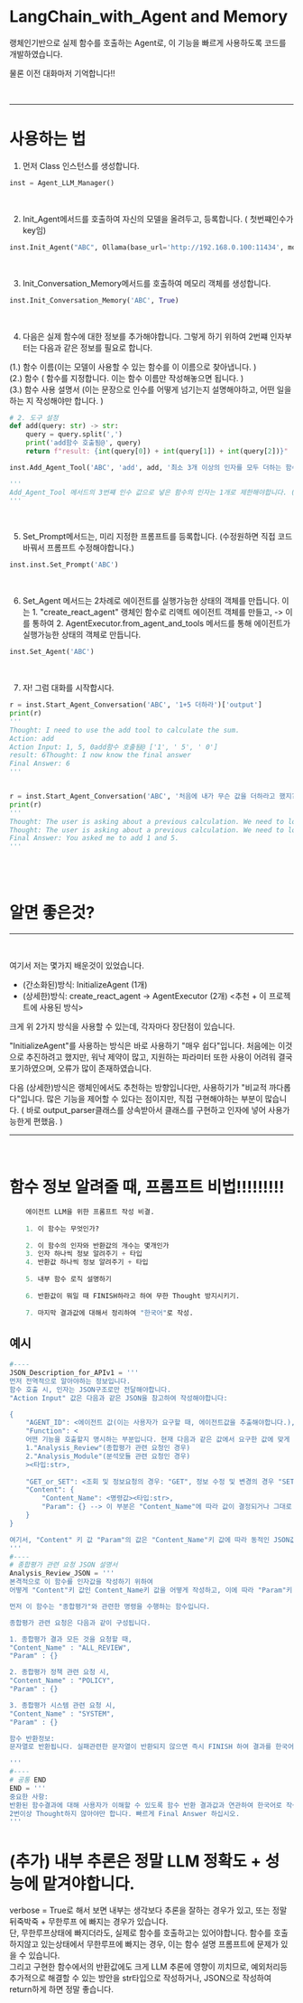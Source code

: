 # LangChain_with_Agent and Memory
랭체인기반으로 실제 함수를 호출하는 Agent로, 이 기능을 빠르게 사용하도록 코드를 개발하였습니다. 

물론 이전 대화마저 기억합니다!!



<br>

---

# 사용하는 법


1. 먼저 Class 인스턴스를 생성합니다.
```python
inst = Agent_LLM_Manager()
```

<br>

2. Init_Agent메서드를 호출하여 자신의 모델을 올려두고, 등록합니다. ( 첫번쨰인수가 key임)
```python
inst.Init_Agent("ABC", Ollama(base_url='http://192.168.0.100:11434', model='gemma2'))
```

<br>

3. Init_Conversation_Memory메서드를 호출하여 메모리 객체를 생성합니다.
```python
inst.Init_Conversation_Memory('ABC', True)
```

<br>

4. 다음은 실제 함수에 대한 정보를 추가해야합니다.
그렇게 하기 위하여 2번쨰 인자부터는 다음과 같은 정보를 필요로 합니다.

  (1.) 함수 이름(이는 모델이 사용할 수 있는 함수를 이 이름으로 찾아냅니다. )<br>
  (2.) 함수 ( 함수를 지정합니다. 이는 함수 이름만 작성해놓으면 됩니다. )<br>
  (3.) 함수 사용 설명서 (이는 문장으로 인수를 어떻게 넘기는지 설명해야하고, 어떤 일을 하는 지 작성해야만 합니다. )<br>

```python
# 2. 도구 설정
def add(query: str) -> str:
    query = query.split(',')
    print('add함수 호출됨@', query)
    return f"result: {int(query[0]) + int(query[1]) + int(query[2])}"

inst.Add_Agent_Tool('ABC', 'add', add, '최소 3개 이상의 인자를 모두 더하는 함수. 만약 인수가 부족하면, 나머지는 0으로 패딩하여 호출하라.')

'''
Add_Agent_Tool 메서드의 3번쨰 인수 값으로 넣은 함수의 인자는 1개로 제한해야합니다. ( LLM이 알아서 str타입으로 "함수설명"인수 값에 따라 전달해줍니다. ) 
'''

```

<br>

5. Set_Prompt메서드는, 미리 지정한 프롬프트를 등록합니다. (수정원하면 직접 코드 바꿔서 프롬프트 수정해야합니다.)
```python
inst.inst.Set_Prompt('ABC')
```

<br>

6. Set_Agent 메서드는 2차례로 에이전트를 실행가능한 상태의 객체를 만듭니다. 이는 1. "create_react_agent" 랭체인 함수로 리액트 에이전트 객체를 만들고, -> 이를 통하여 2. AgentExecutor.from_agent_and_tools 메서드를 통해 에이전트가 실행가능한 상태의 객체로 만듭니다. 
```python
inst.Set_Agent('ABC')
```

<br>

7. 자! 그럼 대화를 시작합시다.
```python
r = inst.Start_Agent_Conversation('ABC', '1+5 더하라')['output']
print(r)
'''
Thought: I need to use the add tool to calculate the sum.
Action: add
Action Input: 1, 5, 0add함수 호출됨@ ['1', ' 5', ' 0']
result: 6Thought: I now know the final answer
Final Answer: 6 
'''


r = inst.Start_Agent_Conversation('ABC', '처음에 내가 무슨 값을 더하라고 했지?')['output']
print(r)
'''
Thought: The user is asking about a previous calculation. We need to look back at the conversation history.Invalid Format: Missing 'Action:' after 'Thought:Question: 처음에 내가 무슨 값을 더하라고 했지?
Thought: The user is asking about a previous calculation. We need to look back at the conversation history.  The first question was "1+5 더하라"
Final Answer: You asked me to add 1 and 5. 
'''
```

<br>
<br>

# 알면 좋은것?
---

<br>

여기서 저는 몇가지 배운것이 있었습니다. 

- (간소화된)방식: InitializeAgent (1개)
- (상세한)방식: create_react_agent -> AgentExecutor (2개) <추천 + 이 프로젝트에 사용된 방식>

크게 위 2가지 방식을 사용할 수 있는데, 각자마다 장단점이 있습니다. 

"InitializeAgent"를 사용하는 방식은 바로 사용하기 "매우 쉽다"입니다.
처음에는 이것으로 추진하려고 했지만, 워낙 제약이 많고, 지원하는 파라미터 또한 사용이 어려워 결국 포기하였으며, 오류가 많이 존재하였습니다. 


다음 (상세한)방식은 랭체인에서도 추천하는 방향입니다만, 사용하기가 "비교적 까다롭다"입니다.
많은 기능을 제어할 수 있다는 점이지만, 직접 구현해야하는 부분이 많습니다. ( 바로 output_parser클래스를 상속받아서 클래스를 구현하고 인자에 넣어 사용가능한게 편했음. ) 


---
<br>

# 함수 정보 알려줄 때, 프롬프트 비법!!!!!!!!!

```python
    에이전트 LLM을 위한 프롬프트 작성 비결.
    
    1. 이 함수는 무엇인가?
    
    2. 이 함수의 인자와 반환값의 개수는 몇개인가
    3. 인자 하나씩 정보 알려주기 + 타입
    4. 반환값 하나씩 정보 알려주기 + 타입
    
    5. 내부 함수 로직 설명하기
    
    6. 반환값이 뭐일 때 FINISH하라고 하여 무한 Thought 방지시키기.
    
    7. 마지막 결과값에 대해서 정리하여 "한국어"로 작성. 
```

## 예시

```python
#----
JSON_Description_for_APIv1 = '''
먼저 전역적으로 알아야하는 정보입니다.
함수 호출 시, 인자는 JSON구조로만 전달해야합니다. 
"Action Input" 값은 다음과 같은 JSON을 참고하여 작성해야합니다:

{
    "AGENT_ID": <에이전트 값(이는 사용자가 요구할 때, 에이전트값을 추출해야합니다.), 또는 특정되지 않은 경우: UNKNOWN><타입:str>,
    "Function": <
    어떤 기능을 호출할지 명시하는 부분입니다. 현재 다음과 같은 값에서 요구한 값에 맞게 골라 문자열로 작성합니다: 
    1."Analysis_Review"(종합평가 관련 요청인 경우)
    2."Analysis_Module"(분석모듈 관련 요청인 경우)
    ><타입:str>,
    
    "GET_or_SET": <조회 및 정보요청의 경우: "GET", 정보 수정 및 변경의 경우 "SET"><타입:str>,
    "Content": {
        "Content_Name": <명령값><타입:str>,
        "Param": {} --> 이 부분은 "Content_Name"에 따라 값이 결정되거나 그대로 유지.
    }
}

여기서, "Content" 키 값 "Param"의 값은 "Content_Name"키 값에 따라 동적인 JSON값을 생성해야합니다. 
'''
#----
# 종합평가 관련 요청 JSON 설명서
Analysis_Review_JSON = '''
본격적으로 이 함수를 인자값을 작성하기 위하여
어떻게 "Content"키 값인 Content_Name키 값을 어떻게 작성하고, 이에 따라 "Param"키 값을 만드는 지 설명하겠습니다.

먼저 이 함수는 "종합평가"와 관련한 명령을 수행하는 함수입니다. 

종합평가 관련 요청은 다음과 같이 구성됩니다.

1. 종합평가 결과 모든 것을 요청할 때,
"Content_Name" : "ALL_REVIEW",
"Param" : {}

2. 종합평가 정책 관련 요청 시,
"Content_Name" : "POLICY",
"Param" : {}

3. 종합평가 시스템 관련 요청 시,
"Content_Name" : "SYSTEM",
"Param" : {}

함수 반환정보:
문자열로 반환됩니다. 실패관련한 문자열이 반환되지 않으면 즉시 FINISH 하여 결과를 한국어로 정리하여 작성하시오.

'''
#----
# 공통 END
END = '''
중요한 사항:
반환된 함수결과에 대해 사용자가 이해할 수 있도록 함수 반환 결과값과 연관하여 한국어로 작성해야합니다..
2번이상 Thought하지 않아야만 합니다. 빠르게 Final Answer 하십시오.
'''
```

# (추가) 내부 추론은 정말 LLM 정확도 + 성능에 맡겨야합니다. 

verbose = True로 해서 보면 내부는 생각보다 추론을 잘하는 경우가 있고, 또는 정말 뒤죽박죽 + 무한루프 에 빠지는 경우가 있습니다.
<br>
단, 무한루프상태에 빠지더라도, 실제로 함수를 호출하고는 있어야합니다. 함수를 호출하지않고 있는상태에서 무한루프에 빠지는 경우, 이는 함수 설명 프롬프트에 문제가 있을 수 있습니다.
<br>
그리고 구현한 함수에서의 반환값에도 크게 LLM 추론에 영향이 끼치므로, 예외처리등 추가적으로 해결할 수 있는 방안을 str타입으로 작성하거나, JSON으로 작성하여 return하게 하면 정말 좋습니다.
